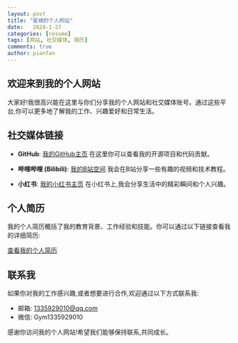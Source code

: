 ```yaml
---
layout: post
title: "星城的个人网站"
date:   2024-1-27
categories: [resume]
tags: [网站, 社交媒体, 简历]
comments: true
author: pianfan
---
```


## 欢迎来到我的个人网站

大家好!我很高兴能在这里与你们分享我的个人网站和社交媒体账号。通过这些平台,你可以更多地了解我的工作、兴趣爱好和日常生活。

## 社交媒体链接

- **GitHub**: [我的GitHub主页](https://star-cheng.github.io/Blog)
  在这里你可以查看我的开源项目和代码贡献。

- **哔哩哔哩 (Bilibili)**: [我的B站空间](https://space.bilibili.com/477519770?spm_id_from=333.337.0.0)
  我会在B站分享一些有趣的视频和技术教程。

- **小红书**: [我的小红书主页](https://www.xiaohongshu.com/user/profile/5fb4ac7f000000000100ab97)
  在小红书上,我会分享生活中的精彩瞬间和个人兴趣。

## 个人简历

我的个人简历概括了我的教育背景、工作经验和技能。你可以通过以下链接查看我的详细简历:

[查看我的个人简历](https://github.com/Star-Cheng/Blog/blob/main/html/my_website/index.html)

## 联系我

如果你对我的工作感兴趣,或者想要进行合作,欢迎通过以下方式联系我:

- 邮箱: <1335929010@qq.com>
- 微信: Gym1335929010

感谢你访问我的个人网站!希望我们能够保持联系,共同成长。
